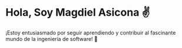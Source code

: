 <div aling="center">
  <h1 aling="center"> Hola, Soy Magdiel Asicona ✌️</h1>
</div>
¡Estoy entusiasmado por seguir aprendiendo y contribuir al fascinante mundo de la ingeniería de software! 🚀
